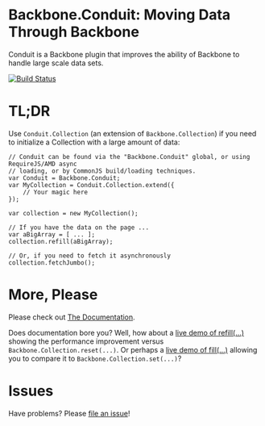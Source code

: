 # Backbone.Conduit:  Moving Data Through Backbone
Conduit is a Backbone plugin that improves the ability of Backbone to handle large scale data sets.  

[![Build Status](https://travis-ci.org/pwagener/backbone.conduit.svg?branch=master)](https://travis-ci.org/pwagener/backbone.conduit)

# TL;DR
Use `Conduit.Collection` (an extension of `Backbone.Collection`) if you need to
initialize a Collection with a large amount of data:
```
// Conduit can be found via the "Backbone.Conduit" global, or using RequireJS/AMD async
// loading, or by CommonJS build/loading techniques.
var Conduit = Backbone.Conduit;
var MyCollection = Conduit.Collection.extend({
    // Your magic here
});

var collection = new MyCollection();

// If you have the data on the page ...
var aBigArray = [ ... ];
collection.refill(aBigArray);

// Or, if you need to fetch it asynchronously
collection.fetchJumbo();
```

# More, Please
Please check out [The Documentation](http://pwagener.github.io/backbone.conduit/).

Does documentation bore you?  Well, how about a
[live demo of refill(...)](http://pwagener.github.io/backbone.conduit/examples/refill-vs-reset.html) showing the
performance improvement versus `Backbone.Collection.reset(...)`.  Or perhaps a
[live demo of fill(...)](http://pwagener.github.io/backbone.conduit/examples/fill-vs-set.html) allowing you to
compare it to `Backbone.Collection.set(...)`?

# Issues
Have problems?  Please [file an issue](https://github.com/pwagener/backbone.conduit/issues)!
